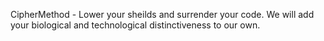 CipherMethod - Lower your sheilds and surrender your code.  We will add your biological and technological distinctiveness to our own.
